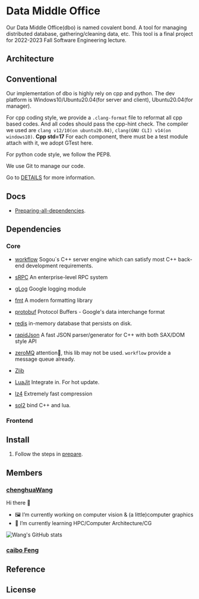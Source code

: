 # Data Middle Office

Our Data Middle Office(dbo) is named covalent bond. A tool for managing distributed database, gathering/cleaning data, etc. This tool is a final project for 2022-2023 Fall Software Engineering lecture. 

## Architecture

## Conventional

Our implementation of dbo is highly rely on cpp and python. The dev platform is Windows10/Ubuntu20.04(for server and client), Ubuntu20.04(for manager).

For cpp coding style, we provide a `.clang-format` file to reformat all cpp based codes. And all codes should pass the cpp-hint check. The compiler we used are `clang v12/10(on ubuntu20.04)`, `clang(GNU CLI) v14(on windows10)`. **Cpp std=17** For each component, there must be a test module attach with it, we adopt GTest here.

For python code style, we follow the PEP8.

We use Git to manage our code.

Go to [DETAILS](./docs/prepare.md) for more information.

## Docs

* [Preparing-all-dependencies](./docs/prepare.md).

## Dependencies

### Core

* [workflow](https://github.com/sogou/workflow) Sogou`s C++ server engine which can satisfy most C++ back-end development requirements.

* [sRPC](https://github.com/sogou/srpc) An enterprise-level RPC system

* [gLog](https://github.com/google/glog) Google logging module

* [fmt](https://github.com/fmtlib/fmt) A modern formatting library

* [protobuf](https://github.com/protocolbuffers/protobuf) Protocol Buffers - Google's data interchange format

* [redis](https://github.com/redis/redis) in-memory database that persists on disk.

* [rapidJson](https://github.com/Tencent/rapidjson) A fast JSON parser/generator for C++ with both SAX/DOM style API

* [zeroMQ](https://github.com/zeromq/libzmq) attention👀, this lib may not be used. `workflow` provide a message queue already.

* [Zlib](https://github.com/madler/zlib)

* [LuaJit](https://github.com/LuaJIT/LuaJIT) Integrate in. For hot update.

* [lz4](https://github.com/lz4/lz4) Extremely fast compression

* [sol2](https://github.com/ThePhD/sol2) bind C++ and lua.

### Frontend

## Install

1. Follow the steps in [prepare](./docs/prepare.md).

## Members

### [chenghuaWang](https://github.com/chenghuaWang)

Hi there 👋

- 🖼️ I’m currently working on computer vision & (a little)computer graphics
- 🌱 I’m currently learning HPC/Computer Architecture/CG

![Wang's GitHub stats](https://github-readme-stats.vercel.app/api?username=chenghuaWang&bg_color=30,e96443,904e95&title_color=fff&text_color=fff)

### [caibo Feng](https://github.com/caibofeng)

## Reference

## License